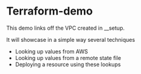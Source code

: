 
# Terraform-demo

This demo links off the VPC created in __setup. 

It will showcase in a simple way several techniques
- Looking up values from AWS
- Looking up values from a remote state file
- Deploying a resource using these lookups



